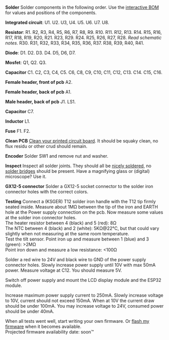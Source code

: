 **Solder**
Solder components in the following order.
Use the [interactive BOM](bom/ibom.html) for values and positions of the components.

**Integrated circuit**:
U1.
U2.
U3, U4.
U5.
U6.
U7.
U8.

**Resistor**:
R1.
R2, R3, R4, R5, R6, R7, R8, R9.
R10.
R11.
R12, R13.
R14.
R15, R16, R17, R18, R19, R20, R21.
R23, R29.
R24.
R25, R26, R27, R28. *Read schematic notes*.
R30.
R31, R32, R33, R34, R35, R36, R37.
R38, R39, R40, R41.

**Diode**:
D1.
D2.
D3.
D4.
D5, D6, D7.

**Mosfet**:
Q1, Q2.
Q3.

**Capacitor**
C1.
C2, C3, C4, C5.
C6, C8, C9, C10, C11, C12, C13.
C14.
C15, C16.

**Female header, front of pcb**
A2.

**Female header, back of pcb**
A1.

**Male header, back of pcb**
J1.
LS1.

**Capacitor**
C7.

**Inductor**
L1.

**Fuse**
F1.
F2.

**Clean PCB**
[Clean your printed circuit board](http://letmegooglethat.com/?q=how+to+clean+flux+after+soldering). It should be squaky clean, no flux residu or other crud should remain.

**Encoder**
Solder SW1 and remove nut and washer.

**Inspect**
Inspect all solder joints. They should all be [nicely soldered](https://www.google.com/search?q=proper+solder+joint), no [solder bridges](https://www.google.com/search?q=picture+of+a+solder+bridge) should be present. Have a magnifying glass or (digital) microscope? Use it.

**GX12-5 connector**
Solder a GX12-5 socket connector to the solder iron connector holes with the correct colors.

**Testing**
Connect a (KSGER) T12 solder iron handle with the T12 tip firmly seated inside.
Measure about 1MΩ between the tip of the iron and EARTH hole at the Power supply connection on the pcb.
Now measure some values at the solder iron connector holes.\
The heater resistor between 4 (black) and 5 (red): 8Ω\
The NTC between 4 (black) and 2 (white): 5KΩ@22°C, but that could vary slightly when not measuring at the same room temperature.\
Test the tilt sensor. Point iron up and measure between 1 (blue) and 3 (green): >2MΩ\
Point iron down and measure a low resistance: <100Ω

Solder a red wire to 24V and black wire to GND of the power supply connector holes.
Slowly increase power supply until 10V with max 50mA power. Measure voltage at C12. You should measure 5V.

Switch off power supply and mount the LCD display module and the ESP32 module.

Increase maximum power supply current to 250mA. Slowly increase voltage to 10V, current should not exceed 150mA. When at 10V the current draw should be under 100mA.
You may increase voltage to 24V, consumed power should be under 40mA.

When all tests went well, start writing your own firmware. Or [flash my firmware](https://github.com/atoomnetmarc/IoT12-firmware) when it becomes available.\
Projected firmware availability date: soon™
